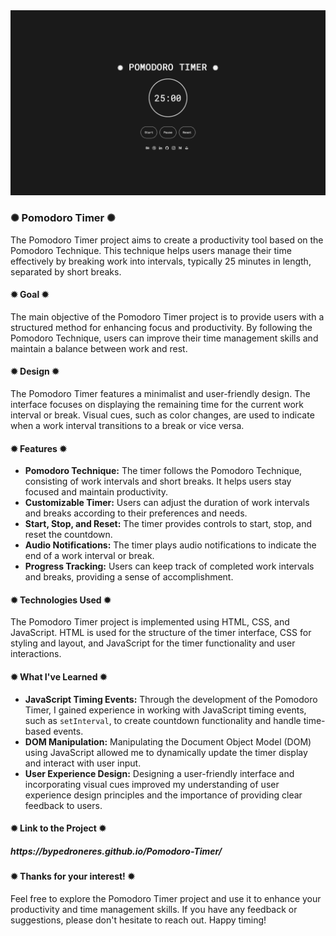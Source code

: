 <div class="image-container">
  <img class="CoverImagee" src="GITHUB PROJECT COVER.png" alt="Cover">
</div>
          
<h3>✺ Pomodoro Timer ✺</h3>

The Pomodoro Timer project aims to create a productivity tool based on the Pomodoro Technique. This technique helps users manage their time effectively by breaking work into intervals, typically 25 minutes in length, separated by short breaks.

<h4>✹ Goal ✹</h4>

The main objective of the Pomodoro Timer project is to provide users with a structured method for enhancing focus and productivity. By following the Pomodoro Technique, users can improve their time management skills and maintain a balance between work and rest.

<h4>✹ Design ✹</h4>

The Pomodoro Timer features a minimalist and user-friendly design. The interface focuses on displaying the remaining time for the current work interval or break. Visual cues, such as color changes, are used to indicate when a work interval transitions to a break or vice versa.

<h4>✹ Features ✹</h4>

* <b>Pomodoro Technique:</b> The timer follows the Pomodoro Technique, consisting of work intervals and short breaks. It helps users stay focused and maintain productivity.
* <b>Customizable Timer:</b> Users can adjust the duration of work intervals and breaks according to their preferences and needs.
* <b>Start, Stop, and Reset:</b> The timer provides controls to start, stop, and reset the countdown.
* <b>Audio Notifications:</b> The timer plays audio notifications to indicate the end of a work interval or break.
* <b>Progress Tracking:</b> Users can keep track of completed work intervals and breaks, providing a sense of accomplishment.

<h4>✹ Technologies Used ✹</h4>

The Pomodoro Timer project is implemented using HTML, CSS, and JavaScript. HTML is used for the structure of the timer interface, CSS for styling and layout, and JavaScript for the timer functionality and user interactions.

<h4>✹ What I've Learned ✹</h4>

* <b>JavaScript Timing Events:</b> Through the development of the Pomodoro Timer, I gained experience in working with JavaScript timing events, such as `setInterval`, to create countdown functionality and handle time-based events.
* <b>DOM Manipulation:</b> Manipulating the Document Object Model (DOM) using JavaScript allowed me to dynamically update the timer display and interact with user input.
* <b>User Experience Design:</b> Designing a user-friendly interface and incorporating visual cues improved my understanding of user experience design principles and the importance of providing clear feedback to users.

<h4>✹ Link to the Project ✹</h4>

<h5>https://bypedroneres.github.io/Pomodoro-Timer/</h5>

<h4>✹ Thanks for your interest! ✹</h4>

Feel free to explore the Pomodoro Timer project and use it to enhance your productivity and time management skills. If you have any feedback or suggestions, please don't hesitate to reach out. Happy timing!
